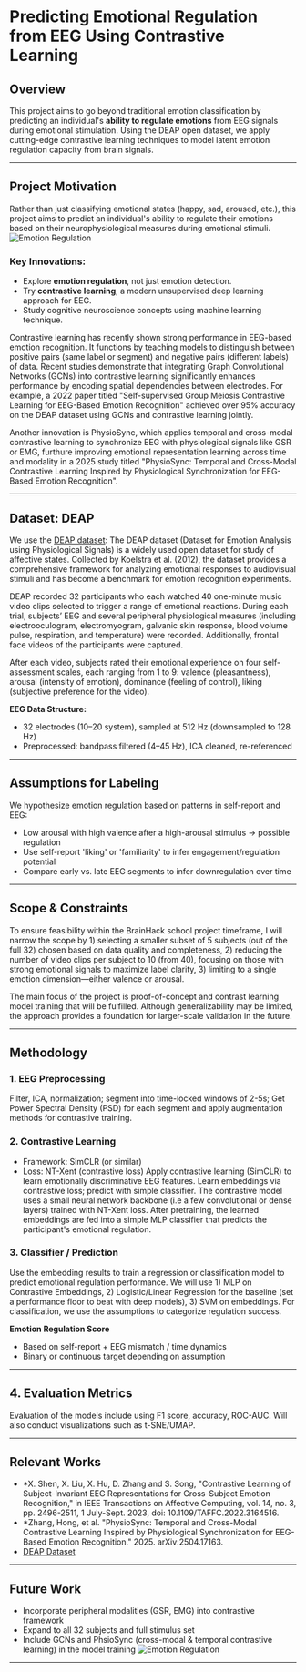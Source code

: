 
# Predicting Emotional Regulation from EEG Using Contrastive Learning

## Overview
This project aims to go beyond traditional emotion classification by predicting an individual's **ability to regulate emotions** from EEG signals during emotional stimulation. Using the DEAP open dataset, we apply cutting-edge contrastive learning techniques to model latent emotion regulation capacity from brain signals.

---

## Project Motivation
Rather than just classifying emotional states (happy, sad, aroused, etc.), this project aims to predict an individual's ability to regulate their emotions based on their neurophysiological measures during emotional stimuli.
![Emotion Regulation](https://illuminatingyou.com/wp-content/uploads/2023/10/AdobeStock_647250235-scaled.jpeg)

### Key Innovations:
- Explore **emotion regulation**, not just emotion detection.
- Try **contrastive learning**, a modern unsupervised deep learning approach for EEG.
- Study cognitive neuroscience concepts using machine learning technique.

Contrastive learning has recently shown strong performance in EEG-based emotion recognition. It functions by teaching models to distinguish between positive pairs (same label or segment) and negative pairs (different labels) of data. Recent studies demonstrate that integrating Graph Convolutional Networks (GCNs) into contrastive learning significantly enhances performance by encoding spatial dependencies between electrodes. For example, a 2022 paper titled "Self-supervised Group Meiosis Contrastive Learning for EEG-Based Emotion Recognition" achieved over 95% accuracy on the DEAP dataset using GCNs and contrastive learning jointly.

Another innovation is PhysioSync, which applies temporal and cross-modal contrastive learning to synchronize EEG with physiological signals like GSR or EMG, furthure improving emotional representation learning across time and modality in a 2025 study titled "PhysioSync: Temporal and Cross-Modal Contrastive Learning Inspired by Physiological Synchronization for EEG-Based Emotion Recognition".

---

## Dataset: DEAP
We use the [DEAP dataset](https://www.eecs.qmul.ac.uk/mmv/datasets/deap/):
The DEAP dataset (Dataset for Emotion Analysis using Physiological Signals) is a widely used open dataset for study of affective states. Collected by Koelstra et al. (2012), the dataset provides a comprehensive framework for analyzing emotional responses to audiovisual stimuli and has become a benchmark for emotion recognition experiments.

DEAP recorded 32 participants who each watched 40 one-minute music video clips selected to trigger a range of emotional reactions. During each trial, subjects’ EEG and several peripheral physiological measures (including electrooculogram, electromyogram, galvanic skin response, blood volume pulse, respiration, and temperature) were recorded. Additionally, frontal face videos of the participants were captured.

After each video, subjects rated their emotional experience on four self-assessment scales, each ranging from 1 to 9: valence (pleasantness), arousal (intensity of emotion), dominance (feeling of control), liking (subjective preference for the video).

**EEG Data Structure:**
- 32 electrodes (10–20 system), sampled at 512 Hz (downsampled to 128 Hz)
- Preprocessed: bandpass filtered (4–45 Hz), ICA cleaned, re-referenced

---

## Assumptions for Labeling
We hypothesize emotion regulation based on patterns in self-report and EEG:
-	Low arousal with high valence after a high-arousal stimulus → possible regulation
-	Use self-report 'liking' or 'familiarity' to infer engagement/regulation potential
-	Compare early vs. late EEG segments to infer downregulation over time

---

## Scope & Constraints
To ensure feasibility within the BrainHack school project timeframe, I will narrow the scope by 1) selecting a smaller subset of 5 subjects (out of the full 32) chosen based on data quality and completeness, 2) reducing the number of video clips per subject to 10 (from 40), focusing on those with strong emotional signals to maximize label clarity, 3) limiting to a single emotion dimension—either valence or arousal.

The main focus of the project is proof-of-concept and contrast learning model training that will be fulfilled. Although generalizability may be limited, the approach provides a foundation for larger-scale validation in the future. 

---

## Methodology
### 1. **EEG Preprocessing**
Filter, ICA, normalization; segment into time-locked windows of 2-5s; Get Power Spectral Density (PSD) for each segment and apply augmentation methods for contrastive training. 

### 2. **Contrastive Learning**
- Framework: SimCLR (or similar)
- Loss: NT-Xent (contrastive loss)
Apply contrastive learning (SimCLR) to learn emotionally discriminative EEG features. Learn embeddings via contrastive loss; predict with simple classifier. The contrastive model uses a small neural network backbone (i.e a few convolutional or dense layers) trained with NT-Xent loss. After pretraining, the learned embeddings are fed into a simple MLP classifier that predicts the participant's emotional regulation.

### 3. **Classifier / Prediction**
Use the embedding results to train a regression or classification model to predict emotional regulation performance. We will use 1) MLP on Contrastive Embeddings, 2) Logistic/Linear Regression for the baseline (set a performance floor to beat with deep models), 3) SVM on embeddings. For classification, we use the assumptions to categorize regulation success.

**Emotion Regulation Score**
- Based on self-report + EEG mismatch / time dynamics
- Binary or continuous target depending on assumption

---

## 4. **Evaluation Metrics**
Evaluation of the models include using F1 score, accuracy, ROC-AUC. Will also conduct visualizations such as t-SNE/UMAP.

---

## Relevant Works
- *X. Shen, X. Liu, X. Hu, D. Zhang and S. Song, "Contrastive Learning of Subject-Invariant EEG Representations for Cross-Subject Emotion Recognition," in IEEE Transactions on Affective Computing, vol. 14, no. 3, pp. 2496-2511, 1 July-Sept. 2023, doi: 10.1109/TAFFC.2022.3164516.
- *Zhang, Hong, et al. "PhysioSync: Temporal and Cross-Modal Contrastive Learning Inspired by Physiological Synchronization for EEG-Based Emotion Recognition." 2025. arXiv:2504.17163.
- [DEAP Dataset](https://www.eecs.qmul.ac.uk/mmv/datasets/deap/)

---

## Future Work
- Incorporate peripheral modalities (GSR, EMG) into contrastive framework
- Expand to all 32 subjects and full stimulus set
- Include GCNs and PhsioSync (cross-modal & temporal contrastive learning) in the model training
![Emotion Regulation](https://bewelltherapygroup.org/wp-content/uploads/2024/03/Untitled-design-67.png)

---

